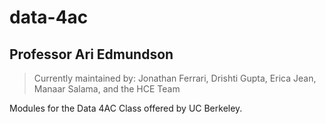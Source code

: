# data-4ac
## Professor Ari Edmundson
> Currently maintained by: Jonathan Ferrari, Drishti Gupta, Erica Jean, Manaar Salama, and the HCE Team

Modules for the Data 4AC Class offered by UC Berkeley. 

